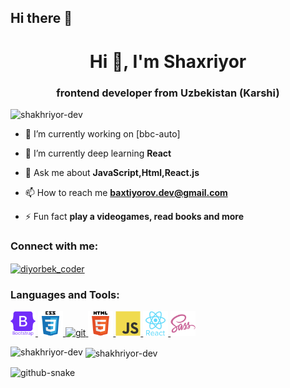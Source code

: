 ## Hi there 👋
<h1 align="center">Hi 👋, I'm Shaxriyor</h1> 
<h3 align="center">frontend developer from Uzbekistan (Karshi)</h3>

<p align="left"> <img src=A"https://komarev.com/ghpvc/?username=shakhriyor-dev&label=Profile%20views&color=0e75b6&style=flat" alt="shakhriyor-dev" /> </p>

- 🔭 I’m currently working on [bbc-auto]

- 🌱 I’m currently deep learning **React**

- 💬 Ask me about **JavaScript,Html,React.js**

- 📫 How to reach me **baxtiyorov.dev@gmail.com**

- ⚡ Fun fact **play a videogames, read books and more**

<h3 align="left">Connect with me:</h3>
<p align="left">
<a href="https://instagram.com/baxtiyorov.dev" target="blank"><img align="center" src="https://raw.githubusercontent.com/rahuldkjain/github-profile-readme-generator/master/src/images/icons/Social/instagram.svg" alt="diyorbek_coder" height="30" width="40" /></a>
</p>

<h3 align="left">Languages and Tools:</h3>
<p align="left"> <a href="https://getbootstrap.com" target="_blank" rel="noreferrer"> <img src="https://raw.githubusercontent.com/devicons/devicon/master/icons/bootstrap/bootstrap-plain-wordmark.svg" alt="bootstrap" width="40" height="40"/> </a> <a href="https://www.w3schools.com/css/" target="_blank" rel="noreferrer"> <img src="https://raw.githubusercontent.com/devicons/devicon/master/icons/css3/css3-original-wordmark.svg" alt="css3" width="40" height="40"/> </a> <a href="https://git-scm.com/" target="_blank" rel="noreferrer"> <img src="https://www.vectorlogo.zone/logos/git-scm/git-scm-icon.svg" alt="git" width="40" height="40"/> </a> <a href="https://www.w3.org/html/" target="_blank" rel="noreferrer"> <img src="https://raw.githubusercontent.com/devicons/devicon/master/icons/html5/html5-original-wordmark.svg" alt="html5" width="40" height="40"/> </a> <a href="https://developer.mozilla.org/en-US/docs/Web/JavaScript" target="_blank" rel="noreferrer"> <img src="https://raw.githubusercontent.com/devicons/devicon/master/icons/javascript/javascript-original.svg" alt="javascript" width="40" height="40"/> </a> <a href="https://reactjs.org/" target="_blank" rel="noreferrer"> <img src="https://raw.githubusercontent.com/devicons/devicon/master/icons/react/react-original-wordmark.svg" alt="react" width="40" height="40"/> </a> <a href="https://sass-lang.com" target="_blank" rel="noreferrer"> <img src="https://raw.githubusercontent.com/devicons/devicon/master/icons/sass/sass-original.svg" alt="sass" width="40" height="40"/> </a>

<p><img align="left" src="https://github-readme-stats.vercel.app/api/top-langs?username=shakhriyor-dev&show_icons=true&locale=en&layout=compact" alt="shakhriyor-dev" /></p>

<p>&nbsp;<img align="center" src="https://github-readme-stats.vercel.app/api?username=shakhriyor-dev&show_icons=true&locale=en" alt="shakhriyor-dev" /></p>

<picture>
  <source media="(prefers-color-scheme: dark)" srcset="https://raw.githubusercontent.com/shakhriyor-dev/shakhriyor-dev/output/github-snake-dark.svg" />
  <source media="(prefers-color-scheme: light)" srcset="https://raw.githubusercontent.com/shakhriyor-dev/shakhriyor-dev/output/github-snake.svg" />
  <img alt="github-snake" src="https://raw.githubusercontent.com/shakhriyor-dev/shakhriyor-dev/output/github-snake.svg" />
</picture>
